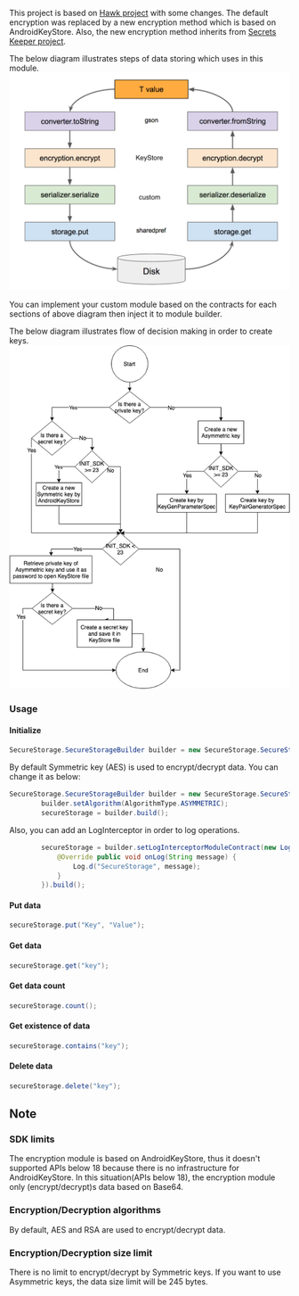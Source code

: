 This project is based on [Hawk project](https://github.com/orhanobut/hawk) with some changes. The default encryption was replaced by a new encryption method which is based on AndroidKeyStore.
Also, the new encryption method inherits from [Secrets Keeper project](https://github.com/temyco/security-workshop-sample).

The below diagram illustrates steps of data storing which uses in this module.
<img src='how_secure_storage_work.png'/>

You can implement your custom module based on the contracts for each sections of above diagram then inject it to module builder.

The below diagram illustrates flow of decision making in order to create keys.
<img src='KeyStore.png'/>

### Usage

#### Initialize
```java
SecureStorage.SecureStorageBuilder builder = new SecureStorage.SecureStorageBuilder(getApplicationContext()).build();
```

By default Symmetric key (AES) is used to encrypt/decrypt data. You can change it as below:
```java
SecureStorage.SecureStorageBuilder builder = new SecureStorage.SecureStorageBuilder(getApplicationContext());
        builder.setAlgorithm(AlgorithmType.ASYMMETRIC);
        secureStorage = builder.build();
```

Also, you can add an LogInterceptor in order to log operations.
```java
        secureStorage = builder.setLogInterceptorModuleContract(new LogInterceptorModuleContract() {
            @Override public void onLog(String message) {
                Log.d("SecureStorage", message);
            }
        }).build();
```

#### Put data
```java
secureStorage.put("Key", "Value");
```

#### Get data
```java
secureStorage.get("key");
```

#### Get data count
```java
secureStorage.count();
```

#### Get existence of data
```java
secureStorage.contains("key");
```

#### Delete data
```java
secureStorage.delete("key");
```
## Note

### SDK limits
The encryption module is based on AndroidKeyStore, thus it doesn't supported APIs below 18 because there is no infrastructure for AndroidKeyStore.
In this situation(APIs below 18), the encryption module only (encrypt/decrypt)s data based on Base64.

### Encryption/Decryption algorithms
By default, AES and RSA are used to encrypt/decrypt data.

### Encryption/Decryption size limit
There is no limit to encrypt/decrypt by Symmetric keys. If you want to use Asymmetric keys, the data size limit will be 245 bytes.